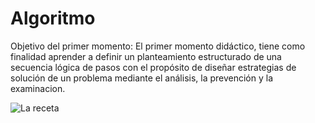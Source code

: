 # Algoritmo
Objetivo del primer momento:
El primer momento didáctico, tiene como finalidad aprender a definir un planteamiento estructurado de una
secuencia lógica de pasos con el propósito de diseñar estrategias de solución de un problema mediante el análisis,
la prevención y la examinacion.

![La receta](https://images.pexels.com/photos/4551832/pexels-photo-4551832.jpeg?auto=compress&cs=tinysrgb&w=1260&h=750&dpr=1)

